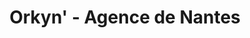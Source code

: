 ---
title: "Orkyn' - Agence de Nantes"
url: /basse-goulaine/orkyn-agence-de-nantes/
shop: Sanitätshaus
---
